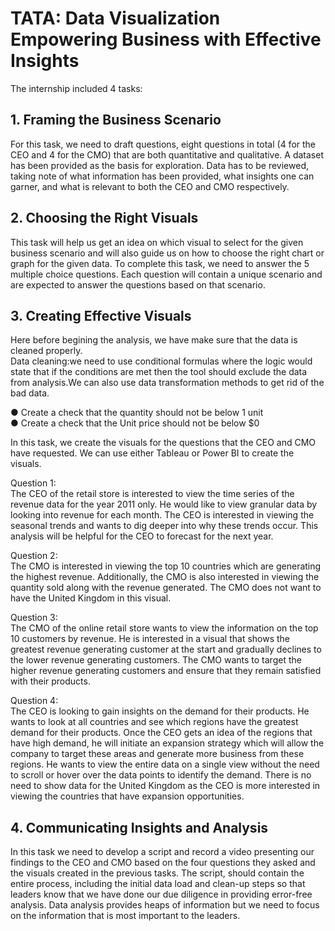 # TATA: Data Visualization Empowering Business with Effective Insights
The internship included 4 tasks:

## 1. Framing the Business Scenario
For this task, we need to draft questions, eight questions in total (4 for the CEO and 4 for the CMO) that are both quantitative and qualitative.
A dataset has been provided as the basis for exploration. Data has to be reviewed, taking note of what information has been provided, what insights one can             garner, and what is relevant to both the CEO and CMO respectively.
        
## 2. Choosing the Right Visuals
This task will help us get an idea on which visual to select for the given business scenario and will also guide us on how to choose the right chart or graph for     the given data. To complete this task, we need to answer the 5 multiple choice questions. Each question will contain a unique scenario and are expected to answer        the questions based on that scenario.
       
## 3. Creating Effective Visuals
Here before begining the analysis, we have make sure that the data is cleaned properly.\
Data cleaning:we need to use conditional formulas where the logic would state that if the conditions are met then the tool should exclude the data from                analysis.We can also use data transformation methods to get rid of the bad data.

● Create a check that the quantity should not be below 1 unit\
● Create a check that the Unit price should not be below $0
       
In this task, we create the visuals for the questions that the CEO and CMO have requested. We can use either Tableau or Power BI to create the visuals.
       
Question 1:\
The CEO of the retail store is interested to view the time series of the revenue data for the year 2011 only. He would like to view granular data by looking into revenue for each month. The CEO is interested in viewing the seasonal trends and wants to dig deeper into why these trends occur. This analysis will be helpful for the CEO to forecast for the next year.

Question 2:\
The CMO is interested in viewing the top 10 countries which are generating the highest revenue. Additionally, the CMO is also interested in viewing the quantity sold along with the revenue generated. The CMO does not want to have the United Kingdom in this visual.

Question 3:\
The CMO of the online retail store wants to view the information on the top 10 customers by revenue. He is interested in a visual that shows the greatest revenue generating customer at the start and gradually declines to the lower revenue generating customers. The CMO wants to target the higher revenue generating customers and ensure that they remain satisfied with their products.

Question 4:\
The CEO is looking to gain insights on the demand for their products. He wants to look at all countries and see which regions have the greatest demand for their products. Once the CEO gets an idea of the regions that have high demand, he will initiate an expansion strategy which will allow the company to target these areas and generate more business from these regions. He wants to view the entire data on a single view without the need to scroll or hover over the data points to identify the demand. There is no need to show data for the United Kingdom as the CEO is more interested in viewing the countries that have expansion opportunities.
       
## 4. Communicating Insights and Analysis
In this task we need to develop a script and record a video presenting our findings to the CEO and CMO based on the four questions they asked and the visuals           created in the previous tasks.
The script, should contain the entire process, including the initial data load and clean-up steps so that leaders know that we have done our due diligence in       providing error-free analysis. 
Data analysis provides heaps of information but we need to focus on the information that is most important to the leaders.
       
       
       
       
       
       
       
       
       
       
       
       
